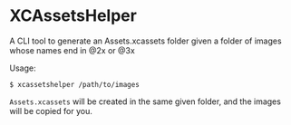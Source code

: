 # XCAssetsHelper
A CLI tool to generate an Assets.xcassets folder given a folder of images whose names end in @2x or @3x

Usage:

    $ xcassetshelper /path/to/images
    
`Assets.xcassets` will be created in the same given folder, and the images will be copied for you.
